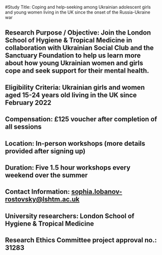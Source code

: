 #Study Title: Coping and help-seeking among Ukrainian adolescent girls and young women living in the UK since the onset of the Russia-Ukraine war

## Research Purpose / Objective: Join the London School of Hygiene & Tropical Medicine in collaboration with Ukrainian Social Club and the Sanctuary Foundation to help us learn more about how young Ukrainian women and girls cope and seek support for their mental health.

## Eligibility Criteria: Ukrainian girls and women aged 15-24 years old living in the UK since February 2022
## Compensation: £125 voucher after completion of all sessions
## Location: In-person workshops (more details provided after signing up)
## Duration: Five 1.5 hour workshops every weekend over the summer
## Contact Information: sophia.lobanov-rostovsky@lshtm.ac.uk
## University researchers: London School of Hygiene & Tropical Medicine
## Research Ethics Committee project approval no.: 31283 
